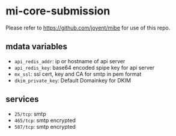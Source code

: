 mi-core-submission
==================

Please refer to https://github.com/joyent/mibe for use of this repo.

## mdata variables

- `api_redis_addr`: ip or hostname of api server
- `api_redis_key`: base64 encoded spipe key for api server
- `mx_ssl`: ssl cert, key and CA for smtp in pem format
- `dkim_private_key`: Default Domainkey for DKIM

## services

- `25/tcp`: smtp
- `465/tcp`: smtp encrypted
- `587/tcp`: smtp encrypted

